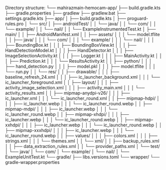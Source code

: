 Directory structure:
└── mahirazmain-hemocam-app/
    ├── build.gradle.kts
    ├── gradle.properties
    ├── gradlew
    ├── gradlew.bat
    ├── settings.gradle.kts
    ├── app/
    │   ├── build.gradle.kts
    │   ├── proguard-rules.pro
    │   └── src/
    │       ├── androidTest/
    │       │   └── java/
    │       │       └── com/
    │       │           └── example/
    │       │               └── nail/
    │       │                   └── ExampleInstrumentedTest.kt
    │       ├── main/
    │       │   ├── AndroidManifest.xml
    │       │   ├── assets/
    │       │   │   └── model.tflite
    │       │   ├── java/
    │       │   │   └── com/
    │       │   │       └── example/
    │       │   │           └── nail/
    │       │   │               ├── BoundingBox.kt
    │       │   │               ├── BoundingBoxView.kt
    │       │   │               ├── HandDetectionModel.kt
    │       │   │               ├── HandDetector.kt
    │       │   │               ├── ImageSelectionActivity.kt
    │       │   │               ├── Logger.kt
    │       │   │               ├── MainActivity.kt
    │       │   │               ├── Prediction.kt
    │       │   │               └── ResultsActivity.kt
    │       │   ├── python/
    │       │   │   ├── hand_detection.py
    │       │   │   ├── model.pkl
    │       │   │   ├── model.tflite
    │       │   │   └── run.py
    │       │   └── res/
    │       │       ├── drawable/
    │       │       │   ├── baseline_refresh_24.xml
    │       │       │   ├── ic_launcher_background.xml
    │       │       │   └── ic_launcher_foreground.xml
    │       │       ├── layout/
    │       │       │   ├── activity_image_selection.xml
    │       │       │   ├── activity_main.xml
    │       │       │   └── activity_results.xml
    │       │       ├── mipmap-anydpi-v26/
    │       │       │   ├── ic_launcher.xml
    │       │       │   └── ic_launcher_round.xml
    │       │       ├── mipmap-hdpi/
    │       │       │   ├── ic_launcher.webp
    │       │       │   └── ic_launcher_round.webp
    │       │       ├── mipmap-mdpi/
    │       │       │   ├── ic_launcher.webp
    │       │       │   └── ic_launcher_round.webp
    │       │       ├── mipmap-xhdpi/
    │       │       │   ├── ic_launcher.webp
    │       │       │   └── ic_launcher_round.webp
    │       │       ├── mipmap-xxhdpi/
    │       │       │   ├── ic_launcher.webp
    │       │       │   └── ic_launcher_round.webp
    │       │       ├── mipmap-xxxhdpi/
    │       │       │   ├── ic_launcher.webp
    │       │       │   └── ic_launcher_round.webp
    │       │       ├── values/
    │       │       │   ├── colors.xml
    │       │       │   ├── strings.xml
    │       │       │   └── themes.xml
    │       │       └── xml/
    │       │           ├── backup_rules.xml
    │       │           ├── data_extraction_rules.xml
    │       │           └── provider_paths.xml
    │       └── test/
    │           └── java/
    │               └── com/
    │                   └── example/
    │                       └── nail/
    │                           └── ExampleUnitTest.kt
    └── gradle/
        ├── libs.versions.toml
        └── wrapper/
            └── gradle-wrapper.properties
